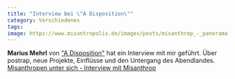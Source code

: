 ```yaml
---
title: "Interview bei \"A Disposition\""
category: Verschiedenes
tags: 
image: https://www.misantropolis.de/images/posts/misanthrop_-_panorama.jpg
---
```



**Marius Mehrl** von ["A Disposition"](http://adisposition.wordpress.com) hat ein Interview mit mir geführt. Über postrap, neue Projekte, Einflüsse und den Untergang des Abendlandes.  
[Misanthropen unter sich - Interview mit Misanthrop](http://adisposition.wordpress.com/2010/09/24/misanthropen-unter-sich-interview-mit-misanthrop/)